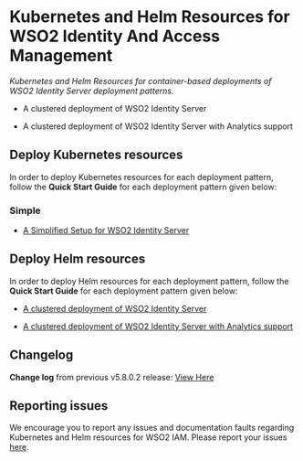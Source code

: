 # Kubernetes and Helm Resources for WSO2 Identity And Access Management

*Kubernetes and Helm Resources for container-based deployments of WSO2 Identity Server deployment patterns.*

* A clustered deployment of WSO2 Identity Server

* A clustered deployment of WSO2 Identity Server with Analytics support

## Deploy Kubernetes resources

In order to deploy Kubernetes resources for each deployment pattern, follow the **Quick Start Guide** for each deployment pattern
given below:

### Simple

* [A Simplified Setup for  WSO2 Identity Server](simple/Readme.md)

## Deploy Helm resources

In order to deploy Helm resources for each deployment pattern, follow the **Quick Start Guide** for each deployment pattern
given below:

* [A clustered deployment of WSO2 Identity Server](advanced/is-pattern-1/README.md)

* [A clustered deployment of WSO2 Identity Server with Analytics support](advanced/is-pattern-2/README.md)

## Changelog

**Change log** from previous v5.8.0.2 release: [View Here](CHANGELOG.md)

## Reporting issues

We encourage you to report any issues and documentation faults regarding Kubernetes and Helm resources
for WSO2 IAM. Please report your issues [here](https://github.com/wso2/kubernetes-is/issues).
